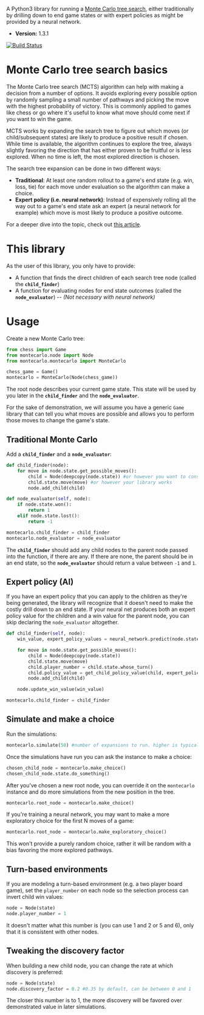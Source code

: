 A Python3 library for running a [Monte Carlo tree search](https://en.wikipedia.org/wiki/Monte_Carlo_tree_search), either traditionally by drilling down to end game states or with expert policies as might be provided by a neural network.

- **Version:** 1.3.1

[![Build Status](https://travis-ci.org/ImparaAI/monte-carlo-tree-search.png?branch=master)](https://travis-ci.org/ImparaAI/monte-carlo-tree-search)

# Monte Carlo tree search basics

The Monte Carlo tree search (MCTS) algorithm can help with making a decision from a number of options. It avoids exploring every possible option by randomly sampling a small number of pathways and picking the move with the highest probability of victory. This is commonly applied to games like chess or go where it's useful to know what move should come next if you want to win the game.

MCTS works by expanding the search tree to figure out which moves (or child/subsequent states) are likely to produce a positive result if chosen. While time is available, the algorithm continues to explore the tree, always slightly favoring the direction that has either proven to be fruitful or is less explored. When no time is left, the most explored direction is chosen.

The search tree expansion can be done in two different ways:

- **Traditional**: At least one random rollout to a game's end state (e.g. win, loss, tie) for each move under evaluation so the algorithm can make a choice.
- **Expert policy (i.e. neural network)**: Instead of expensively rolling all the way out to a game's end state ask an expert (a neural network for example) which move is most likely to produce a positive outcome.

For a deeper dive into the topic, check out [this article](http://tim.hibal.org/blog/alpha-zero-how-and-why-it-works/).

# This library

As the user of this library, you only have to provide:

- A function that finds the direct children of each search tree node (called the **`child_finder`**)
- A function for evaluating nodes for end state outcomes (called the **`node_evaluator`**)
-- *(Not necessary with neural network)*

# Usage

Create a new Monte Carlo tree:

```python
from chess import Game
from montecarlo.node import Node
from montecarlo.montecarlo import MonteCarlo

chess_game = Game()
montecarlo = MonteCarlo(Node(chess_game))
```

The root node describes your current game state. This state will be used by you later in the **`child_finder`** and the **`node_evaluator`**.

For the sake of demonstration, we will assume you have a generic `Game` library that can tell you what moves are possible and allows you to perform those moves to change the game's state.

## Traditional Monte Carlo

Add a **`child_finder`** and a **`node_evaluator`**:

```python
def child_finder(node):
	for move in node.state.get_possible_moves():
		child = Node(deepcopy(node.state)) #or however you want to construct the child's state
		child.state.move(move) #or however your library works
		node.add_child(child)

def node_evaluator(self, node):
	if node.state.won():
		return 1
	elif node.state.lost():
		return -1

montecarlo.child_finder = child_finder
montecarlo.node_evaluator = node_evaluator
```

The **`child_finder`** should add any child nodes to the parent node passed into the function, if there are any. If there are none, the parent should be in an end state, so the **`node_evaluator`** should return a value between `-1` and `1`.

## Expert policy (AI)

If you have an expert policy that you can apply to the children as they're being generated, the library will recognize that it doesn't need to make the costly drill down to an end state. If your neural net produces both an expert policy value for the children and a win value for the parent node, you can skip declaring the `node_evaluator` altogether.

```python
def child_finder(self, node):
	win_value, expert_policy_values = neural_network.predict(node.state)

	for move in node.state.get_possible_moves():
		child = Node(deepcopy(node.state))
		child.state.move(move)
		child.player_number = child.state.whose_turn()
		child.policy_value = get_child_policy_value(child, expert_policy_values) #should return a probability value between 0 and 1
		node.add_child(child)

	node.update_win_value(win_value)

montecarlo.child_finder = child_finder
```

## Simulate and make a choice

Run the simulations:

```python
montecarlo.simulate(50) #number of expansions to run. higher is typically more accurate at the cost of processing time
```

Once the simulations have run you can ask the instance to make a choice:

```python
chosen_child_node = montecarlo.make_choice()
chosen_child_node.state.do_something()
```

After you've chosen a new root node, you can override it on the `montecarlo` instance and do more simulations from the new position in the tree.

```python
montecarlo.root_node = montecarlo.make_choice()
```

If you're training a neural network, you may want to make a more exploratory choice for the first N moves of a game:

```python
montecarlo.root_node = montecarlo.make_exploratory_choice()
```

This won't provide a purely random choice, rather it will be random with a bias favoring the more explored pathways.

## Turn-based environments

If you are modeling a turn-based environment (e.g. a two player board game), set the `player_number` on each node so the selection process can invert child win values:

```python
node = Node(state)
node.player_number = 1
```

It doesn't matter what this number is (you can use 1 and 2 or 5 and 6), only that it is consistent with other nodes.

## Tweaking the discovery factor

When building a new child node, you can change the rate at which discovery is preferred:

```python
node = Node(state)
node.discovery_factor = 0.2 #0.35 by default, can be between 0 and 1
```

The closer this number is to 1, the more discovery will be favored over demonstrated value in later simulations.